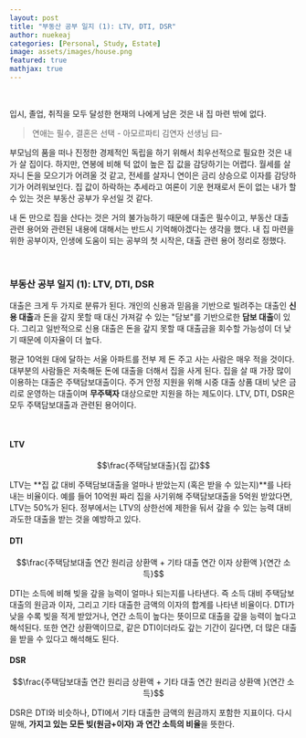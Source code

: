 ```yaml
---
layout: post
title: "부동산 공부 일지 (1): LTV, DTI, DSR"
author: nuekeaj
categories: [Personal, Study, Estate]
image: assets/images/house.png
featured: true
mathjax: true
---
```


<br>

입시, 졸업, 취직을 모두 달성한 현재의 나에게 남은 것은 내 집 마련 밖에 없다.

> 연애는 필수, 결혼은 선택   - 아모르파티 김연자 선생님 曰-

부모님의 품을 떠나 진정한 경제적인 독립을 하기 위해서 최우선적으로 필요한 것은 내가 살 집이다. 하지만, 연봉에 비해 턱 없이 높은 집 값을 감당하기는 어렵다. 월세를 살자니 돈을 모으기가 어려울 것 같고, 전세를 살자니 연이은 금리 상승으로 이자를 감당하기가 어려워보인다. 집 값이 하락하는 추세라고 여론이 기운 현재로서 돈이 없는 내가 할 수 있는 것은 부동산 공부가 우선일 것 같다.

내 돈 만으로 집을 산다는 것은 거의 불가능하기 때문에 대출은 필수이고, 부동산 대출 관련 용어와 관련된 내용에 대해서는 반드시 기억해야겠다는 생각을 했다. 내 집 마련을 위한 공부이자, 인생에 도움이 되는 공부의 첫 시작은, 대출 관련 용어 정리로 정했다. 

<br>

### 부동산 공부 일지 (1): LTV, DTI, DSR

대출은 크게 두 가지로 분류가 된다. 개인의 신용과 믿음을 기반으로 빌려주는 대출인 **신용 대출**과 돈을 갚지 못할 때 대신 가져갈 수 있는 "담보"를 기반으로한 **담보 대출**이 있다. 그리고 일반적으로 신용 대출은 돈을 갚지 못할 때 대출금을 회수할 가능성이 더 낮기 때문에 이자율이 더 높다.

평균 10억원 대에 달하는 서울 아파트를 전부 제 돈 주고 사는 사람은 매우 적을 것이다. 대부분의 사람들은 저축해둔 돈에 대출을 더해서 집을 사게 된다.  집을 살 때 가장 많이 이용하는 대출은 주택담보대출이다. 주거 안정 지원을 위해 시중 대출 상품 대비 낮은 금리로 운영하는 대출이며 **무주택자** 대상으로만 지원을 하는 제도이다. LTV, DTI, DSR은 모두 주택담보대출과 관련된 용어이다. 

<br>

#### LTV

 $$\frac{주택담보대출}{집 값}$$ 

LTV는 **집 값 대비 주택담보대출을 얼마나 받았는지 (혹은 받을 수 있는지)**를 나타내는 비율이다. 예를 들어 10억원 짜리 집을 사기위해 주택담보대출을 5억원 받았다면, LTV는 50%가 된다. 정부에서는 LTV의 상한선에 제한을 둬서 갚을 수 있는 능력 대비 과도한 대출을 받는 것을 예방하고 있다. 

#### DTI

 $$\frac{주택담보대출 연간 원리금 상환액 + 기타 대출 연간 이자 상환액 }{연간 소득}$$ 

DTI는 소득에 비해 빚을 갚을 능력이 얼마나 되는지를 나타낸다. 즉 소득 대비 주택담보대출의 원금과 이자, 그리고 기타 대출한 금액의 이자의 합계를 나타낸 비율이다. DTI가 낮을 수록 빚을 적게 받았거나, 연간 소득이 높다는 뜻이므로 대출을 갚을 능력이 높다고 해석된다. 또한 연간 상환액이므로, 같은  DTI이더라도 갚는 기간이 길다면, 더 많은 대출을 받을 수 있다고 해석해도 된다.  

#### DSR

$$\frac{주택담보대출 연간 원리금 상환액 + 기타 대출 연간 원리금 상환액 }{연간 소득}$$ 

DSR은 DTI와 비슷하나, DTI에서 기타 대출한 금액의 원금까지 포함한 지표이다. 다시말해, **가지고 있는 모든 빚(원금+이자) 과 연간 소득의 비율**을 뜻한다. 
